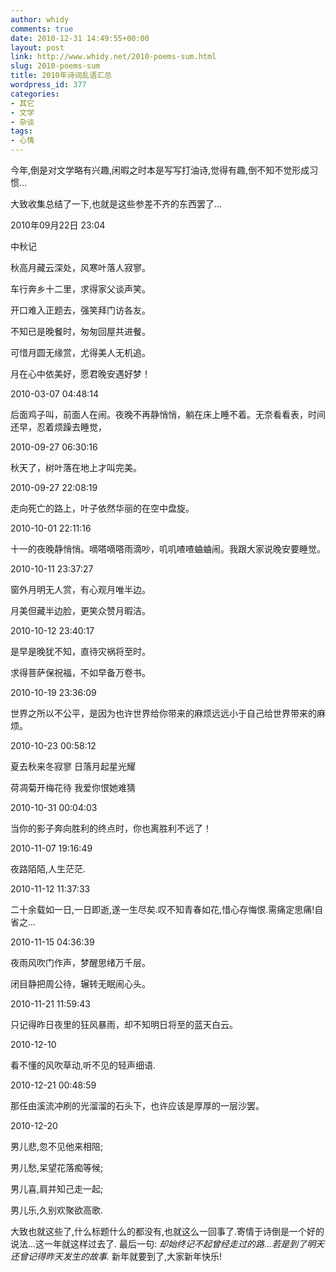 ```yaml
---
author: whidy
comments: true
date: 2010-12-31 14:49:55+00:00
layout: post
link: http://www.whidy.net/2010-poems-sum.html
slug: 2010-poems-sum
title: 2010年诗词乱语汇总
wordpress_id: 377
categories:
- 其它
- 文学
- 杂谈
tags:
- 心情
---
```


今年,倒是对文学略有兴趣,闲暇之时本是写写打油诗,觉得有趣,倒不知不觉形成习惯...

大致收集总结了一下,也就是这些参差不齐的东西罢了...





2010年09月22日 23:04




中秋记


秋高月藏云深处，风寒叶落人寂寥。

车行奔乡十二里，求得家父谈声笑。

开口难入正题去，强笑拜门访各友。

不知已是晚餐时，匆匆回屋共进餐。

可惜月圆无缘赏，尤得美人无机追。

月在心中依美好，愿君晚安遇好梦！


2010-03-07 04:48:14


后面鸡子叫，前面人在闹。夜晚不再静悄悄，躺在床上睡不着。无奈看看表，时间还早，忍着烦躁去睡觉，


2010-09-27 06:30:16


秋天了，树叶落在地上才叫完美。


2010-09-27 22:08:19


走向死亡的路上，叶子依然华丽的在空中盘旋。


2010-10-01 22:11:16


十一的夜晚静悄悄。嘀嗒嘀嗒雨滴吵，叽叽喳喳蛐蛐闹。我跟大家说晚安要睡觉。


2010-10-11 23:37:27


窗外月明无人赏，有心观月唯半边。

月美但藏半边脸，更笑众赞月暇洁。


2010-10-12 23:40:17


是早是晚犹不知，直待灾祸将至时。

求得菩萨保祝福，不如早备万卷书。


2010-10-19 23:36:09


世界之所以不公平，是因为也许世界给你带来的麻烦远远小于自己给世界带来的麻烦。


2010-10-23 00:58:12


夏去秋来冬寂寥 日落月起星光耀

荷凋菊开梅花待 我爱你恨她难猜


2010-10-31 00:04:03


当你的影子奔向胜利的终点时，你也离胜利不远了！


2010-11-07 19:16:49


夜路陌陌,人生茫茫.


2010-11-12 11:37:33


二十余载如一日,一日即逝,遂一生尽矣.叹不知青春如花,惜心存悔恨.需痛定思痛!自省之...


2010-11-15 04:36:39


夜雨风吹门作声，梦醒思绪万千层。

闭目静把周公待，辗转无眠闹心头。


2010-11-21 11:59:43


只记得昨日夜里的狂风暴雨，却不知明日将至的蓝天白云。


2010-12-10


看不懂的风吹草动,听不见的轻声细语.


2010-12-21 00:48:59


那任由溪流冲刷的光溜溜的石头下，也许应该是厚厚的一层沙罢。


2010-12-20


男儿悲,忽不见他来相陪;

男儿愁,呆望花落痴等候;

男儿喜,肩并知己走一起;

男儿乐,久别欢聚欲高歌.




大致也就这些了,什么标题什么的都没有,也就这么一回事了.寄情于诗倒是一个好的说法...这一年就这样过去了.
最后一句:
_却始终记不起曾经走过的路...若是到了明天还曾记得昨天发生的故事._
新年就要到了,大家新年快乐!
